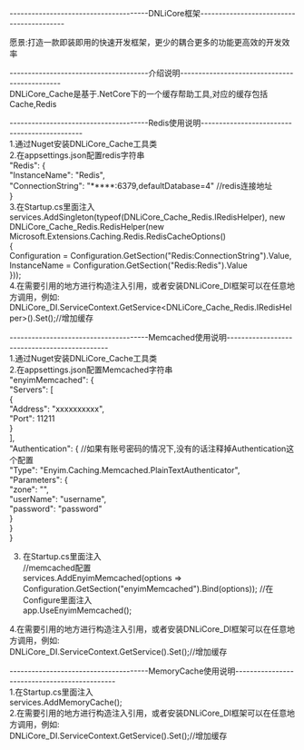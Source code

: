 --------------------------------------DNLiCore框架----------------------------------------- 

   
愿景:打造一款即装即用的快速开发框架，更少的耦合更多的功能更高效的开发效率   

--------------------------------------介绍说明---------------------------------------------    
DNLiCore_Cache是基于.NetCore下的一个缓存帮助工具,对应的缓存包括Cache,Redis   

--------------------------------------Redis使用说明---------------------------------------------  
1.通过Nuget安装DNLiCore_Cache工具类  
2.在appsettings.json配置redis字符串  
  "Redis": {  
    "InstanceName": "Redis",  
    "ConnectionString": "*****:6379,defaultDatabase=4" //redis连接地址  
           }  
3.在Startup.cs里面注入  
    services.AddSingleton(typeof(DNLiCore_Cache_Redis.IRedisHelper), new DNLiCore_Cache_Redis.RedisHelper(new Microsoft.Extensions.Caching.Redis.RedisCacheOptions()  
            {  
                Configuration = Configuration.GetSection("Redis:ConnectionString").Value,  
                InstanceName = Configuration.GetSection("Redis:Redis").Value  
            }));   
4.在需要引用的地方进行构造注入引用，或者安装DNLiCore_DI框架可以在任意地方调用，例如:  
DNLiCore_DI.ServiceContext.GetService<DNLiCore_Cache_Redis.IRedisHelper>().Set();//增加缓存  

--------------------------------------Memcached使用说明---------------------------------------------    
1.通过Nuget安装DNLiCore_Cache工具类  
2.在appsettings.json配置Memcached字符串   
   "enyimMemcached": {    
    "Servers": [    
      {    
        "Address": "xxxxxxxxxx",    
        "Port": 11211    
      }    
    ],    
    "Authentication": {    //如果有账号密码的情况下,没有的话注释掉Authentication这个配置  
      "Type": "Enyim.Caching.Memcached.PlainTextAuthenticator",    
      "Parameters": {    
        "zone": "",    
        "userName": "username",    
        "password": "password"    
      }    
    }     
  }     

3. 在Startup.cs里面注入    
//memcached配置    
services.AddEnyimMemcached(options => Configuration.GetSection("enyimMemcached").Bind(options));    //在Configure里面注入  
app.UseEnyimMemcached();           

4.在需要引用的地方进行构造注入引用，或者安装DNLiCore_DI框架可以在任意地方调用，例如:    
DNLiCore_DI.ServiceContext.GetService<IMemcachedClient>().Set();//增加缓存    

--------------------------------------MemoryCache使用说明---------------------------------------------    
1.在Startup.cs里面注入    
  services.AddMemoryCache();    
2.在需要引用的地方进行构造注入引用，或者安装DNLiCore_DI框架可以在任意地方调用，例如:    
DNLiCore_DI.ServiceContext.GetService<IMemoryCache>().Set();//增加缓存    
